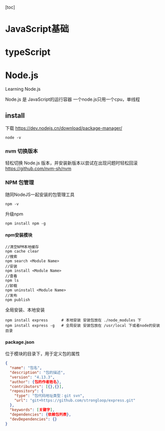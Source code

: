 [toc]

# JavaScript基础

# typeScript

# Node.js
Learning Node.js

Node.js 是 JavaScript的运行容器
一个node.js只用一个cpu，单线程

## install
下载 https://dev.nodejs.cn/download/package-manager/
```
node -v
```
### nvm 切换版本
轻松切换 Node.js 版本，并安装新版本以尝试在出现问题时轻松回滚
https://github.com/nvm-sh/nvm

### NPM 包管理
随同NodeJS一起安装的包管理工具
```
npm -v
```

升级npm
```
npm install npm -g
```

#### npm安装模块

```shell
//清空NPM本地缓存
npm cache clear
//搜索
npm search <Module Name>
//安装
npm install <Module Name>
//查看
npm ls
//卸载
npm uninstall <Module Name>
//发布
npm publish
```
全局安装、本地安装
```
npm install express      # 本地安装 安装包放在 ./node_modules 下
npm install express -g   # 全局安装 安装包放在 /usr/local 下或者node的安装目录
```
#### package.json
位于模块的目录下，用于定义包的属性
```json
{
  "name": "包名",
  "description": "包的描述",
  "version": "4.13.3",
  "author": {包的作者姓名},
  "contributors": [{},{}],
  "repository": {
    "type": "包代码地址类型：git svn",
    "url": "git+https://github.com/strongloop/express.git"
  },
  "keywords": [关键字],
  "dependencies": {依赖包列表},
  "devDependencies": {}
}
```